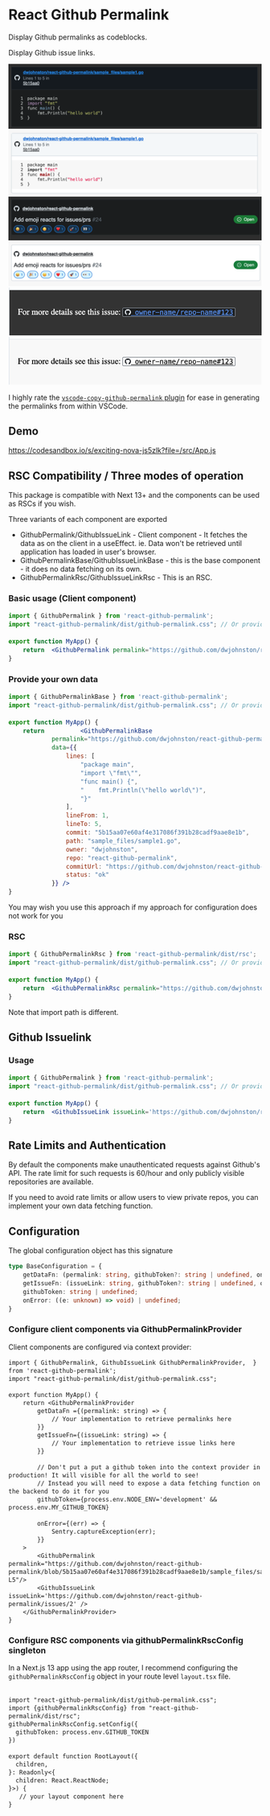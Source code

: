 # React Github Permalink

Display Github permalinks as codeblocks. 

Display Github issue links. 

![screenshot of the tool in action - dark mode ](./screenshot-permalink-dark.png)
![screenshot of the tool in action - light mode ](./screenshot-permalink-light.png)
![screenshot of the tool in action - dark mode ](./screenshot-issuelink-dark.png)
![screenshot of the tool in action - light mode ](./screenshot-issuelink-light.png)
![screenshot of the tool in action - dark mode - inline ](./screenshot-issuelink-inline-dark.png)
![screenshot of the tool in action - light mode - inline ](./screenshot-issuelink-inline-light.png)




I highly rate the [`vscode-copy-github-permalink` plugin](https://marketplace.visualstudio.com/items?itemName=hogashi.vscode-copy-github-permalink) for ease in generating the permalinks from within VSCode.

## Demo

https://codesandbox.io/s/exciting-nova-js5zlk?file=/src/App.js


## RSC Compatibility / Three modes of operation

This package is compatible with Next 13+ and the components can be used as RSCs if you wish. 

Three variants of each component are exported

 - GithubPermalink/GithubIssueLink - Client component - It fetches the data as on the client in a useEffect. ie. Data won't be retrieved until application has loaded in user's browser.   
 - GithubPermalinkBase/GithubIssueLinkBase - this is the base component - it does no data fetching on its own. 
 - GithubPermalinkRsc/GithubIssueLinkRsc - This is an RSC. 




### Basic usage (Client component) 
```jsx
import { GithubPermalink } from 'react-github-permalink';
import "react-github-permalink/dist/github-permalink.css"; // Or provide your own styles

export function MyApp() {
    return  <GithubPermalink permalink="https://github.com/dwjohnston/react-github-permalink/blob/5b15aa07e60af4e317086f391b28cadf9aae8e1b/sample_files/sample1.go#L1-L5"/>
}
```


### Provide your own data

```jsx
import { GithubPermalinkBase } from 'react-github-permalink';
import "react-github-permalink/dist/github-permalink.css"; // Or provide your own styles

export function MyApp() {
    return          <GithubPermalinkBase
            permalink="https://github.com/dwjohnston/react-github-permalink/blob/5b15aa07e60af4e317086f391b28cadf9aae8e1b/sample_files/sample1.go#L1-L5"
            data={{
                lines: [
                    "package main",
                    "import \"fmt\"",
                    "func main() {",
                    "    fmt.Println(\"hello world\")",
                    "}"
                ],
                lineFrom: 1,
                lineTo: 5,
                commit: "5b15aa07e60af4e317086f391b28cadf9aae8e1b",
                path: "sample_files/sample1.go",
                owner: "dwjohnston",
                repo: "react-github-permalink",
                commitUrl: "https://github.com/dwjohnston/react-github-permalink/commit/5b15aa07e60af4e317086f391b28cadf9aae8e1b",
                status: "ok"
            }} />
}
```

You may wish you use this approach if my approach for configuration does not work for you 

### RSC


```jsx
import { GithubPermalinkRsc } from 'react-github-permalink/dist/rsc';
import "react-github-permalink/dist/github-permalink.css"; // Or provide your own styles

export function MyApp() {
    return  <GithubPermalinkRsc permalink="https://github.com/dwjohnston/react-github-permalink/blob/5b15aa07e60af4e317086f391b28cadf9aae8e1b/sample_files/sample1.go#L1-L5"/>
}
```

Note that import path is different. 


## Github Issuelink

### Usage
```jsx
import { GithubPermalink } from 'react-github-permalink';
import "react-github-permalink/dist/github-permalink.css"; // Or provide your own styles

export function MyApp() {
    return  <GithubIssueLink issueLink='https://github.com/dwjohnston/react-github-permalink/issues/2' />,
}
```

## Rate Limits and Authentication

By default the components make unauthenticated requests against Github's API. The rate limit for such requests is 60/hour and only publicly visible repositories are available. 

If you need to avoid rate limits or allow users to view private repos, you can implement your own data fetching function. 

## Configuration 

The global configuration object has this signature

```ts
type BaseConfiguration = {
    getDataFn: (permalink: string, githubToken?: string | undefined, onError?: ((err: unknown) => void) | undefined) => Promise<GithubPermalinkDataResponse>;
    getIssueFn: (issueLink: string, githubToken?: string | undefined, onError?: ((err: unknown) => void) | undefined) => Promise<GithubIssueLinkDataResponse>;
    githubToken: string | undefined;
    onError: ((e: unknown) => void) | undefined;
}
```

### Configure client components via GithubPermalinkProvider

Client components are configured via context provider: 

```tsx
import { GithubPermalink, GithubIssueLink GithubPermalinkProvider,  } from 'react-github-permalink';
import "react-github-permalink/dist/github-permalink.css";

export function MyApp() {
    return <GithubPermalinkProvider 
        getDataFn ={(permalink: string) => {
            // Your implementation to retrieve permalinks here 
        }}
        getIssueFn={(issueLink: string) => {
            // Your implementation to retrieve issue links here
        }}

        // Don't put a put a github token into the context provider in production! It will visible for all the world to see!
        // Instead you will need to expose a data fetching function on the backend to do it for you 
        githubToken={process.env.NODE_ENV='development' && process.env.MY_GITHUB_TOKEN}

        onError={(err) => {
            Sentry.captureException(err);
        }}
    >  
        <GithubPermalink permalink="https://github.com/dwjohnston/react-github-permalink/blob/5b15aa07e60af4e317086f391b28cadf9aae8e1b/sample_files/sample1.go#L1-L5"/>
        <GithubIssueLink issueLink='https://github.com/dwjohnston/react-github-permalink/issues/2' />
    </GithubPermalinkProvider>
}    
```

### Configure RSC components via githubPermalinkRscConfig singleton

In a Next.js 13 app using the app router, I recommend configuring the `githubPermalinkRscConfig` object in your route level `layout.tsx` file. 

```tsx

import "react-github-permalink/dist/github-permalink.css";
import {githubPermalinkRscConfig} from "react-github-permalink/dist/rsc";
githubPermalinkRscConfig.setConfig({
  githubToken: process.env.GITHUB_TOKEN
})

export default function RootLayout({
  children,
}: Readonly<{
  children: React.ReactNode;
}>) {
   // your layout component here 
}
```

